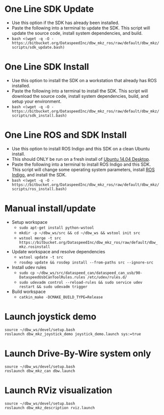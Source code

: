 # One Line SDK Update

* Use this option if the SDK has already been installed.
* Paste the following into a terminal to update the SDK. This script will update the source code, install system dependencies, and build.
* ```bash <(wget -q -O - https://bitbucket.org/DataspeedInc/dbw_mkz_ros/raw/default/dbw_mkz/scripts/sdk_update.bash)```

# One Line SDK Install

* Use this option to install the SDK on a workstation that already has ROS installed.
* Paste the following into a terminal to install the SDK. This script will download the source code, install system dependencies, build, and setup your environment.
* ```bash <(wget -q -O - https://bitbucket.org/DataspeedInc/dbw_mkz_ros/raw/default/dbw_mkz/scripts/sdk_install.bash)```

# One Line ROS and SDK Install

* Use this option to install ROS Indigo and this SDK on a clean Ubuntu install.
* This should ONLY be run on a fresh install of [Ubuntu 14.04 Desktop](http://releases.ubuntu.com/releases/14.04/).
* Paste the following into a terminal to install ROS Indigo and this SDK. This script will change some operating system parameters, install [ROS Indigo](http://wiki.ros.org/indigo/Installation/Ubuntu), and install the SDK.
* ```bash <(wget -q -O - https://bitbucket.org/DataspeedInc/dbw_mkz_ros/raw/default/dbw_mkz/scripts/ros_install.bash)```

# Manual install/update

* Setup workspace
    * ```sudo apt-get install python-wstool```
    * ```mkdir -p ~/dbw_ws/src && cd ~/dbw_ws && wstool init src```
    * ```wstool merge -t src https://bitbucket.org/DataspeedInc/dbw_mkz_ros/raw/default/dbw_mkz.rosinstall```
* Update workspace and resolve dependencies
    * ```wstool update -t src```
    * ```rosdep update && rosdep install --from-paths src --ignore-src```
* Install udev rules
    * ```sudo cp ~/dbw_ws/src/dataspeed_can/dataspeed_can_usb/90-DataspeedUsbCanToolRules.rules /etc/udev/rules.d/```
    * ```sudo udevadm control --reload-rules && sudo service udev restart && sudo udevadm trigger```
* Build workspace
    * ```catkin_make -DCMAKE_BUILD_TYPE=Release```

# Launch joystick demo
```
source ~/dbw_ws/devel/setup.bash
roslaunch dbw_mkz_joystick_demo joystick_demo.launch sys:=true
```

# Launch Drive-By-Wire system only
```
source ~/dbw_ws/devel/setup.bash
roslaunch dbw_mkz_can dbw.launch
```

# Launch RViz visualization
```
source ~/dbw_ws/devel/setup.bash
roslaunch dbw_mkz_description rviz.launch
```
